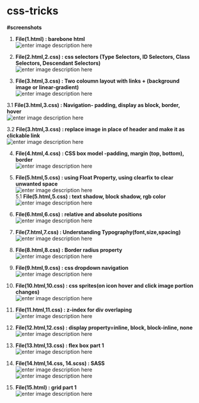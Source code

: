 # css-tricks  

**#screenshots**  
1. **File(1.html)  : barebone html**  
![enter image description here](https://github.com/manojkmishra/css-tricks/blob/master/screenshots/1.PNG)  

2. **File(2.html,2.css)  : css selectors (Type Selectors, ID Selectors, Class Selectors, Descendant Selectors)**    
![enter image description here](https://github.com/manojkmishra/css-tricks/blob/master/screenshots/2.PNG)  

3. **File(3.html,3.css)  : Two coloumn layout with links + (background image or linear-gradient)**   
![enter image description here](https://github.com/manojkmishra/css-tricks/blob/master/screenshots/3.PNG)  

3.1 **File(3.html,3.css) : Navigation- padding, display as block, border, hover**   
![enter image description here](https://github.com/manojkmishra/css-tricks/blob/master/screenshots/3.1.PNG) 

3.2 **File(3.html,3.css)  : replace image in place of header and make it as clickable link**   
![enter image description here](https://github.com/manojkmishra/css-tricks/blob/master/screenshots/3.2.PNG)   

4. **File(4.html,4.css)  : CSS box model -padding, margin (top, bottom), border**   
![enter image description here](https://github.com/manojkmishra/css-tricks/blob/master/screenshots/4.PNG)  

5. **File(5.html,5.css)  : using Float Property, using clearfix to clear unwanted space**   
![enter image description here](https://github.com/manojkmishra/css-tricks/blob/master/screenshots/5.PNG)  
5.1 **File(5.html,5.css)  : text shadow, block shadow, rgb color**   
![enter image description here](https://github.com/manojkmishra/css-tricks/blob/master/screenshots/5.1.PNG)  

6. **File(6.html,6.css)  : relative and absolute positions**   
![enter image description here](https://github.com/manojkmishra/css-tricks/blob/master/screenshots/6.PNG)  

7. **File(7.html,7.css)  : Understanding Typography(font,size,spacing)**   
![enter image description here](https://github.com/manojkmishra/css-tricks/blob/master/screenshots/7.PNG)  

8. **File(8.html,8.css)  : Border radius property**   
![enter image description here](https://github.com/manojkmishra/css-tricks/blob/master/screenshots/8.PNG)  

9. **File(9.html,9.css)  : css dropdown navigation**   
![enter image description here](https://github.com/manojkmishra/css-tricks/blob/master/screenshots/9.PNG)  

10. **File(10.html,10.css)  : css sprites(on icon hover and click image portion changes)**   
![enter image description here](https://github.com/manojkmishra/css-tricks/blob/master/screenshots/sprites.jpg)  

11. **File(11.html,11.css)  : z-index for div overlaping**   
![enter image description here](https://github.com/manojkmishra/css-tricks/blob/master/screenshots/11.PNG)  

12. **File(12.html,12.css)  : display property=inline, block, block-inline, none**   
![enter image description here](https://github.com/manojkmishra/css-tricks/blob/master/screenshots/12.PNG)  

13. **File(13.html,13.css)  : flex box part 1**   
![enter image description here](https://github.com/manojkmishra/css-tricks/blob/master/screenshots/13.PNG)  

14. **File(14.html,14.css, 14.scss)  : SASS**   
![enter image description here](https://github.com/manojkmishra/css-tricks/blob/master/screenshots/14scss.png)  
![enter image description here](https://github.com/manojkmishra/css-tricks/blob/master/screenshots/14.PNG)  

15. **File(15.html)  : grid part 1**   
![enter image description here](https://github.com/manojkmishra/css-tricks/blob/master/screenshots/15.PNG)  
